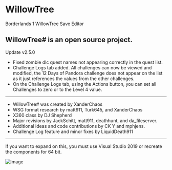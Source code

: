 # WillowTree
Borderlands 1 WillowTree Save Editor

WillowTree# is an open source project.
-------------------------
Update v2.5.0
- Fixed zombie dlc quest names not appearing correctly in the quest list.
- Challenge Logs tab added. All challenges can now be viewed and modified, the 12 Days of Pandora challenge does not appear on the list as it just references the values from the other challenges.
- On the Challenge Logs tab, using the Actions button, you can set all Challenges to zero or to the Level 4 value.

-------------------------
- WillowTree# was created by XanderChaos
- WSG format research by matt911, Turk645, and XanderChaos
- X360 class by DJ Shepherd 
- Major revisions by JackSchitt, matt911, deathhunt, and da_fileserver.
- Additional  ideas and code contributions by CK Y and mphjens.
- Challenge Log feature and minor fixes by LiquidDeath911

-------------------------
If you want to expand on this, you must use Visual Studio 2019 or recreate the components for 64 bit.

![image](https://github.com/user-attachments/assets/efdcf4b9-202e-47d9-a5a7-ee659c3cd084)
